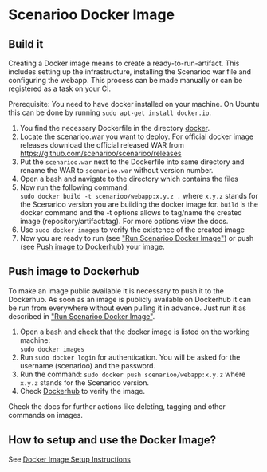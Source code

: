 # Scenarioo Docker Image

## Build it

Creating a Docker image means to create a ready-to-run-artifact. This includes setting up the infrastructure, installing the Scenarioo war file and configuring the webapp. This process can be made manually or can be registered as a task on your CI.

Prerequisite: You need to have docker installed on your machine. On Ubuntu this can be done by running `sudo apt-get install docker.io`.

1. You find the necessary Dockerfile in the directory [docker](https://github.com/scenarioo/scenarioo/tree/develop/docker).
2. Locate the scenarioo.war you want to deploy. For official docker image releases download the official released WAR from https://github.com/scenarioo/scenarioo/releases 
3. Put the `scenarioo.war` next to the Dockerfile into same directory and rename the WAR to `scenarioo.war` without version number.
4. Open a bash and navigate to the directory which contains the files
5. Now run the following command:  
`sudo docker build -t scenarioo/webapp:x.y.z .`
where `x.y.z` stands for the Scenarioo version you are building the docker image for.
`build` is the docker command and the -t options allows to tag/name the created image (repository/artifact:tag). For more options view the docs.
6. Use `sudo docker images` to verify the existence of the created image
7. Now you are ready to run (see ["Run Scenarioo Docker Image"](../setup/Scenarioo-Viewer-Docker-Image#run-scenarioo-docker-image)) or push (see [Push image to Dockerhub](#Push-image-to-Dockerhub)) your image.

## Push image to Dockerhub
To make an image public available it is necessary to push it to the Dockerhub. As soon as an image is publicly available on Dockerhub it can be run from everywhere without even pulling it in advance. Just run it as described in ["Run Scenarioo Docker Image"](../setup/Scenarioo-Viewer-Docker-Image#run-scenarioo-docker-image).  
  
1. Open a bash and check that the docker image is listed on the working machine:  
`sudo docker images`
2. Run `sudo docker login` for authentication. You will be asked for the username (scenarioo) and the password.
3. Run the command: `sudo docker push scenarioo/webapp:x.y.z` where `x.y.z` stands for the Scenarioo version.
4. Check [Dockerhub](https://hub.docker.com/u/scenarioo/) to verify the image.

Check the docs for further actions like deleting, tagging and other commands on images.

## How to setup and use the Docker Image?

See [Docker Image Setup Instructions](../setup/Scenarioo-Viewer-Docker-Image.md)
